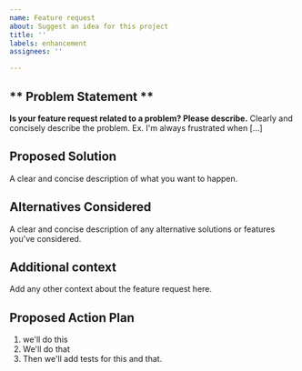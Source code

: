```yaml
---
name: Feature request
about: Suggest an idea for this project
title: ''
labels: enhancement
assignees: ''

---
```

** Problem Statement **
-----------------------
**Is your feature request related to a problem? Please describe.**
Clearly and concisely describe the problem. 
Ex. I'm always frustrated when [...]

**Proposed Solution**
-------------------------------------------
A clear and concise description of what you want to happen.

**Alternatives Considered**
-----------------------------------------------
A clear and concise description of any alternative solutions or features you've considered.

**Additional context**
-------------------------
Add any other context about the feature request here.

**Proposed Action Plan**
-------------------------------
1. we'll do this
2. We'll do that
3. Then we'll add tests for this and that.
